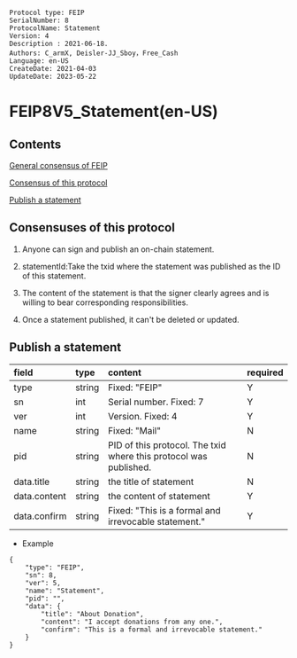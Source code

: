 ```
Protocol type: FEIP
SerialNumber: 8
ProtocolName: Statement
Version: 4
Description : 2021-06-18.
Authors: C_armX, Deisler-JJ_Sboy，Free_Cash
Language: en-US
CreateDate: 2021-04-03
UpdateDate: 2023-05-22
```

# FEIP8V5_Statement(en-US)

## Contents

[General consensus of FEIP](#general-consensus-of-feip)

[Consensus of this protocol](#consensus-of-this-protocol)

[Publish a statement](#publish-a-statement)

## Consensuses of this protocol

1. Anyone can sign and publish an on-chain statement.

2. statementId:Take the txid where the statement was published as the ID of this statement.

3. The content of the statement is that the signer clearly agrees and is willing to bear corresponding responsibilities.

4. Once a statement published, it can't be deleted or updated.

## Publish a statement

| field       | type    | content                                                           | required |
|:------------|:--------|:------------------------------------------------------------------|:---------|
| type        | string  | Fixed: "FEIP"                                                     | Y        |
| sn          | int     | Serial number. Fixed: 7                                           | Y        |
| ver         | int     | Version. Fixed: 4                                                 | Y        |
| name        | string  | Fixed: "Mail"                                                     | N        |
| pid         | string  | PID of this protocol. The txid where this protocol was published. | N        |
| data.title  | string  | the title of statement                                            | N        |
| data.content| string  | the content of statement                                          | Y        |
| data.confirm| string  | Fixed: "This is a formal and irrevocable statement."              | Y        |

* Example

```
{
	"type": "FEIP",
	"sn": 8,
	"ver": 5,
	"name": "Statement",
	"pid": "",
	"data": {
		"title": "About Donation",
		"content": "I accept donations from any one.",
		"confirm": "This is a formal and irrevocable statement."
	}
}
```